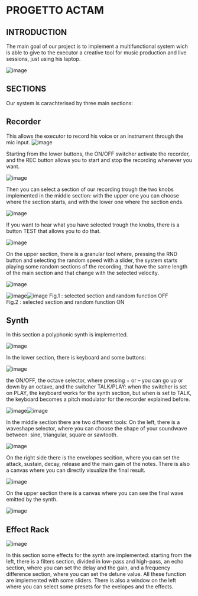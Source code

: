 # PROGETTO ACTAM

## INTRODUCTION
The main goal of our project is to implement a multifunctional system wich is able to give to the executor a creative tool for music production and live sessions, just using his laptop.

![image](https://user-images.githubusercontent.com/99413338/153466062-5cc4423d-43fd-4890-80d6-a4aeb47b87f2.png)

## SECTIONS
Our system is carachterised by three main sections:

## Recorder
This allows the executor to record his voice or an instrument through the mic input. ![image](https://user-images.githubusercontent.com/99413338/153432794-0ae2fb83-6d11-425a-a3ce-8d7c38b9004a.png)

Starting from the lower buttons, the ON/OFF  switcher activate the recorder, and the REC button allows you to start and stop the recording whenever you want.

![image](https://user-images.githubusercontent.com/99413338/153433034-aab30257-6e64-4cb9-aae1-751ccfc7cbb6.png)

Then you can select a section of our recording trough the two knobs implemented in the middle section: 
with the upper one you can choose where the section starts, and with the lower one where the section ends.

![image](https://user-images.githubusercontent.com/99413338/153433138-886f48d0-3493-4c97-8722-b658699dc605.png)

If you  want to hear what you have selected trough the knobs, there is a button TEST that allows you to do that.

![image](https://user-images.githubusercontent.com/99413338/153433223-6e29ee1a-083f-4da1-8dd5-3413734c352c.png)

On the upper section, there is a granular tool where, pressing the RND button and selecting the random speed with a slider, the system starts playing some random sections of the recording, that have the same length of the main section and that change with the selected velocity.

![image](https://user-images.githubusercontent.com/99413338/153433303-526d4a5e-42eb-457a-86a7-2c3c974d6be0.png)

![image](https://user-images.githubusercontent.com/99413338/153433352-55bc4eff-e172-469f-9b08-b8227ce1db3f.png)![image](https://user-images.githubusercontent.com/99413338/153433369-01852615-c73b-4ca8-91f1-381efa337969.png)
    Fig.1 : selected section and random function OFF                                
    Fig.2 : selected section and random function ON
    
## Synth
In this section a polyphonic synth is implemented. 

![image](https://user-images.githubusercontent.com/99413338/153464379-2acbafb0-bef0-49e9-8529-d063989ce5c8.png)

In the lower section, there is  keyboard and some buttons: 

![image](https://user-images.githubusercontent.com/99413338/153434169-58ef23a7-ee39-475b-8d11-3a5d6e67e472.png)

the ON/OFF, the octave selector, where pressing + or – you can go up or down by an octave, and the switcher TALK/PLAY:  when the switcher is set on PLAY, the keyboard works for the synth section, but when is set to TALK, the keyboard becomes a pitch modulator for the recorder explained before. 

![image](https://user-images.githubusercontent.com/99413338/153434291-389e52cb-223f-4bc0-bb53-c7f2f1fede18.png)![image](https://user-images.githubusercontent.com/99413338/153434325-1bfb048d-f53f-403c-b10c-28db4d815aa8.png)

In the middle section there are two different tools: 
On the left, there is a waveshape selector, where you can choose the shape of your soundwave between: sine, triangular, square or sawtooth. 

![image](https://user-images.githubusercontent.com/99413338/153434422-5343a02f-76f0-4e7b-9eee-7e47e5ee4203.png)

On the right side there is the envelopes secition, where you can set the attack, sustain, decay, release and the main gain of the notes. There is also a canvas where you can directly visualize the final result.

![image](https://user-images.githubusercontent.com/99413338/153465328-3a4dde02-4fa7-4e36-9923-ade36f92f57a.png)

On the upper section there is a canvas where you can see the final wave emitted by the synth. 

![image](https://user-images.githubusercontent.com/99413338/153434588-c0cf5a3d-7dad-4618-85b8-952ba4181a8c.png)


## Effect Rack

![image](https://user-images.githubusercontent.com/99413338/153434708-3bf57136-1232-46c8-80e1-a008fd583f21.png)

In this section some effects for the synth are implemented: starting from the left, there is a filters section, divided in low-pass and high-pass,  an echo section, where you can set the delay and the gain, and a frequency difference section, where you can set the detune value.
All these function are implemented with some sliders. 
There is also a window on the left where you can select some presets for the evelopes and  the effects. 











